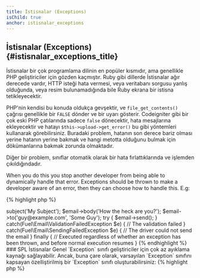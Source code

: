 ```yaml
---
title: İstisnalar (Exceptions)
isChild: true
anchor: istisnalar_exceptions
---
```


## İstisnalar (Exceptions) {#istisnalar_exceptions_title}

İstisnalar bir çok programlama dilinin en popüler kısmıdır, ama genellikle PHP geliştiriciler için gözden kaçmıştır.
Ruby gibi dillerde İstisnalar ağır derecede vardır, HTTP isteği hata vermesi, veya veritabanı sorgusu yanlış olduğunda, veya
resim bulunamadığında bile Ruby ekrana bir istisna tetikleyecektir.

PHP'nin kendisi bu konuda oldukça gevşektir, ve `file_get_contents()` çağrısı genellikle bir `FALSE` dönder ve bir uyarı gösterir.
Codeigniter gibi bir çok eski PHP çatılarında sadece `false` dönecektir, hata mesajlarına ekleyecektir ve hatayı
`$this->upload->get_error()` bu gibi yöntemleri kullanarak görebilirsiniz. Buradaki problem, hatanın son derece bariz olması yerine
hatanın yerine bakmak ve hangi metotta olduğunu bulmak için dökümanlarına bakmak zorunda olmaktadır.

Diğer bir problem, sınıflar otomatik olarak bir hata fırlattıklarında ve işlemden çıkıldığındadır.


When you do this you stop another developer from being able to dynamically handle that error. Exceptions should be thrown to make a developer aware
of an error, then they can choose how to handle this. E.g:

{% highlight php %}
<?php
$email = new Fuel\Email;
$email->subject('My Subject');
$email->body('How the heck are you?');
$email->to('guy@example.com', 'Some Guy');

try
{
    $email->send();
}
catch(Fuel\Email\ValidationFailedException $e)
{
    // The validation failed
}
catch(Fuel\Email\SendingFailedException $e)
{
    // The driver could not send the email
}
finally
{
    // Executed regardless of whether an exception has been thrown, and before normal execution resumes
}

{% endhighlight %}

### SPL İstisnalar

Genel `Exception` sınıfı geliştiriciler için çok az ayıklama kaynağı sağlayabilir. Ancak, buna çare olarak, varsayılan `Exception`
sınıfını kapsayan özelliştirilmiş bir `Exception` sınıfı oluşturabilirsiniz:

{% highlight php %}
<?php
class ValidationException extends Exception {}
{% endhighlight %}

Birden fazla `catch` bloğu ile farklı istisnalar yakalayabilirsiniz. Bu bir sürü özel istisna yaratılmasına sebep olabilir,
Bunlardan bazılarını [SPL extension][splext]'ın sunduğu SPL istisnalarını kullanarak önleyebilirsiniz.

Eğer `__call()` sihirli metodunu kullanıyorsanız ve geçersiz bir metot talep edildiğinde standart istisnalar yerine ki onlar
belirsizler, sadece bunun için özel bir istisna oluşturabilirsiniz, `throw new BadFunctionCallException;` bu şekilde hatayı
elle oluşturabilirsiniz.


* [Read about Exceptions][exceptions]
* [Read about SPL Exceptions][splexe]
* [Nesting Exceptions In PHP][nesting-exceptions-in-php]
* [Exception Best Practices in PHP 5.3][exception-best-practices53]

[exceptions]: http://php.net/manual/en/language.exceptions.php
[splexe]: http://php.net/manual/en/spl.exceptions.php
[splext]: /#standard_php_library
[exception-best-practices53]: http://ralphschindler.com/2010/09/15/exception-best-practices-in-php-5-3
[nesting-exceptions-in-php]: http://www.brandonsavage.net/exceptional-php-nesting-exceptions-in-php/
